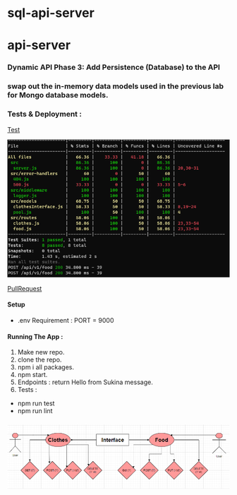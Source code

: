 # sql-api-server

# api-server

### Dynamic API Phase 3: Add Persistence (Database) to the API

### swap out the in-memory data models used in the previous lab for Mongo database models.

### Tests & Deployment :

[Test](https://github.com/Sukina12/sql-api-server/actions)

![test](test9.PNG)

[PullRequest](https://github.com/Sukina12/sql-api-server/pull/1)

#### Setup

* .env Requirement : PORT = 9000


#### Running The App :
1. Make new repo.
2. clone the repo.
3. npm i all packages.
4. npm start.
5. Endpoints : return Hello from Sukina message.
6. Tests : 
  * npm run test
  * npm run lint


### 
![UML](UML-class4.PNG)